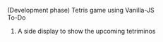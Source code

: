 (Development phase) Tetris game using Vanilla-JS
<br>
To-Do <br>

1. A side display to show the upcoming tetriminos